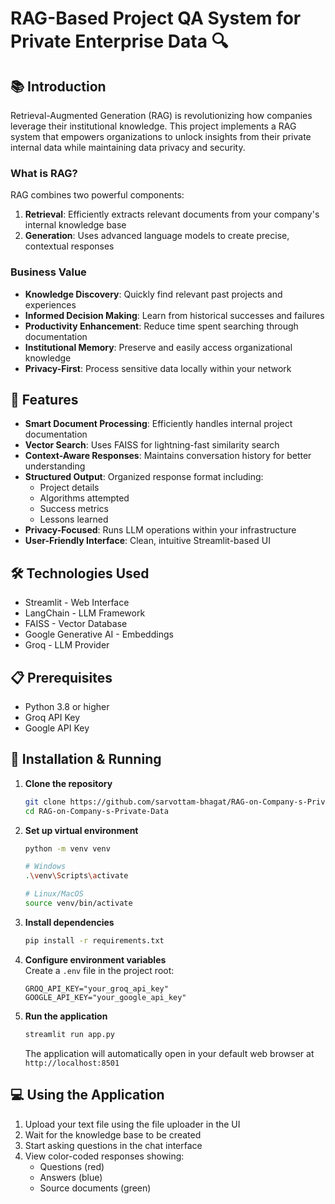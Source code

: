 # RAG-Based Project QA System for Private Enterprise Data 🔍

## 📚 Introduction

Retrieval-Augmented Generation (RAG) is revolutionizing how companies leverage their institutional knowledge. This project implements a RAG system that empowers organizations to unlock insights from their private internal data while maintaining data privacy and security.

### What is RAG?

RAG combines two powerful components:
1. **Retrieval**: Efficiently extracts relevant documents from your company's internal knowledge base
2. **Generation**: Uses advanced language models to create precise, contextual responses

### Business Value
- **Knowledge Discovery**: Quickly find relevant past projects and experiences
- **Informed Decision Making**: Learn from historical successes and failures
- **Productivity Enhancement**: Reduce time spent searching through documentation
- **Institutional Memory**: Preserve and easily access organizational knowledge
- **Privacy-First**: Process sensitive data locally within your network

## 🌟 Features

- **Smart Document Processing**: Efficiently handles internal project documentation
- **Vector Search**: Uses FAISS for lightning-fast similarity search
- **Context-Aware Responses**: Maintains conversation history for better understanding
- **Structured Output**: Organized response format including:
  - Project details
  - Algorithms attempted
  - Success metrics
  - Lessons learned
- **Privacy-Focused**: Runs LLM operations within your infrastructure
- **User-Friendly Interface**: Clean, intuitive Streamlit-based UI

## 🛠️ Technologies Used

- Streamlit - Web Interface
- LangChain - LLM Framework
- FAISS - Vector Database
- Google Generative AI - Embeddings
- Groq - LLM Provider

## 📋 Prerequisites

- Python 3.8 or higher
- Groq API Key
- Google API Key

## 🚀 Installation & Running

1. **Clone the repository**
   ```bash
   git clone https://github.com/sarvottam-bhagat/RAG-on-Company-s-Private-Data.git
   cd RAG-on-Company-s-Private-Data
   ```

2. **Set up virtual environment**
   ```bash
   python -m venv venv

   # Windows
   .\venv\Scripts\activate

   # Linux/MacOS
   source venv/bin/activate
   ```

3. **Install dependencies**
   ```bash
   pip install -r requirements.txt
   ```

4. **Configure environment variables**  
   Create a `.env` file in the project root:
   ```env
   GROQ_API_KEY="your_groq_api_key"
   GOOGLE_API_KEY="your_google_api_key"
   ```

5. **Run the application**
   ```bash
   streamlit run app.py
   ```
   The application will automatically open in your default web browser at `http://localhost:8501`

## 💻 Using the Application

1. Upload your text file using the file uploader in the UI
2. Wait for the knowledge base to be created
3. Start asking questions in the chat interface
4. View color-coded responses showing:
   - Questions (red)
   - Answers (blue)
   - Source documents (green)
